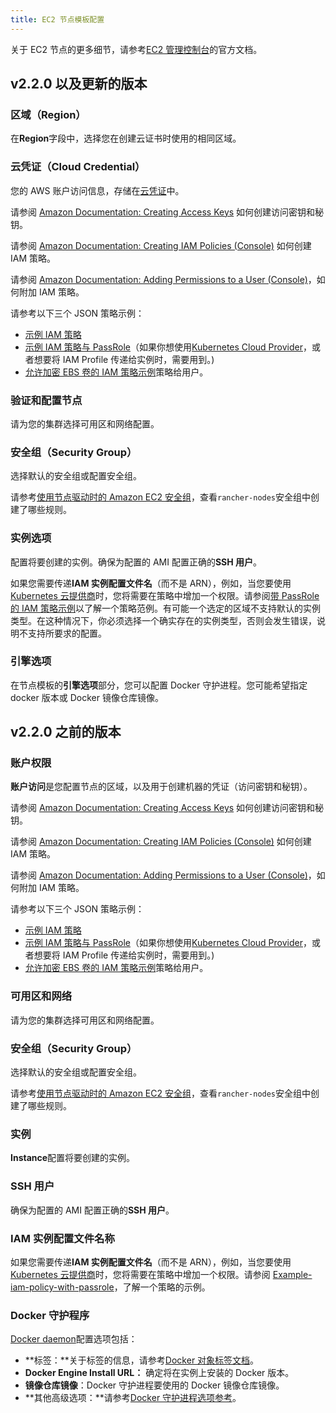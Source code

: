 ```yaml
---
title: EC2 节点模板配置
---
```


关于 EC2 节点的更多细节，请参考[EC2 管理控制台](https://aws.amazon.com/ec2)的官方文档。

## v2.2.0 以及更新的版本

### 区域（Region）

在**Region**字段中，选择您在创建云证书时使用的相同区域。

### 云凭证（Cloud Credential）

您的 AWS 账户访问信息，存储在[云凭证](/docs/rancher2.5/user-settings/cloud-credentials/_index)中。

请参阅 [Amazon Documentation: Creating Access Keys](https://docs.aws.amazon.com/IAM/latest/UserGuide/id_credentials_access-keys.html#Using_CreateAccessKey) 如何创建访问密钥和秘钥。

请参阅 [Amazon Documentation: Creating IAM Policies (Console)](https://docs.aws.amazon.com/IAM/latest/UserGuide/access_policies_create.html#access_policies_create-start) 如何创建 IAM 策略。

请参阅 [Amazon Documentation: Adding Permissions to a User (Console)](https://docs.aws.amazon.com/IAM/latest/UserGuide/id_users_change-permissions.html#users_change_permissions-add-console)，如何附加 IAM 策略。

请参考以下三个 JSON 策略示例：

- [示例 IAM 策略](/docs/rancher2.5/cluster-provisioning/rke-clusters/node-pools/ec2/_index)
- [示例 IAM 策略与 PassRole](/docs/rancher2.5/cluster-provisioning/rke-clusters/node-pools/ec2/_index)（如果你想使用[Kubernetes Cloud Provider](/docs/rancher2.5/cluster-provisioning/rke-clusters/cloud-providers/_index)，或者想要将 IAM Profile 传递给实例时，需要用到。)
- [允许加密 EBS 卷的 IAM 策略示例](/docs/rancher2.5/cluster-provisioning/rke-clusters/node-pools/ec2/_index)策略给用户。

### 验证和配置节点

请为您的集群选择可用区和网络配置。

### 安全组（Security Group）

选择默认的安全组或配置安全组。

请参考[使用节点驱动时的 Amazon EC2 安全组](/docs/rancher2.5/installation/requirements/ports/_index)，查看`rancher-nodes`安全组中创建了哪些规则。

### 实例选项

配置将要创建的实例。确保为配置的 AMI 配置正确的**SSH 用户**。

如果您需要传递**IAM 实例配置文件名**（而不是 ARN），例如，当您要使用[Kubernetes 云提供商](/docs/rancher2.5/cluster-provisioning/rke-clusters/cloud-providers/_index)时，您将需要在策略中增加一个权限。请参阅[带 PassRole 的 IAM 策略示例](#example-iam-policy-with-passrole)以了解一个策略范例。有可能一个选定的区域不支持默认的实例类型。在这种情况下，你必须选择一个确实存在的实例类型，否则会发生错误，说明不支持所要求的配置。

### 引擎选项

在节点模板的**引擎选项**部分，您可以配置 Docker 守护进程。您可能希望指定 docker 版本或 Docker 镜像仓库镜像。

## v2.2.0 之前的版本

### 账户权限

**账户访问**是您配置节点的区域，以及用于创建机器的凭证（访问密钥和秘钥）。

请参阅 [Amazon Documentation: Creating Access Keys](https://docs.aws.amazon.com/IAM/latest/UserGuide/id_credentials_access-keys.html#Using_CreateAccessKey) 如何创建访问密钥和秘钥。

请参阅 [Amazon Documentation: Creating IAM Policies (Console)](https://docs.aws.amazon.com/IAM/latest/UserGuide/access_policies_create.html#access_policies_create-start) 如何创建 IAM 策略。

请参阅 [Amazon Documentation: Adding Permissions to a User (Console)](https://docs.aws.amazon.com/IAM/latest/UserGuide/id_users_change-permissions.html#users_change_permissions-add-console)，如何附加 IAM 策略。

请参考以下三个 JSON 策略示例：

- [示例 IAM 策略](/docs/rancher2.5/cluster-provisioning/rke-clusters/node-pools/ec2/_index)
- [示例 IAM 策略与 PassRole](/docs/rancher2.5/cluster-provisioning/rke-clusters/node-pools/ec2/_index)（如果你想使用[Kubernetes Cloud Provider](/docs/rancher2.5/cluster-provisioning/rke-clusters/cloud-providers/_index)，或者想要将 IAM Profile 传递给实例时，需要用到。)
- [允许加密 EBS 卷的 IAM 策略示例](/docs/rancher2.5/cluster-provisioning/rke-clusters/node-pools/ec2/_index)策略给用户。

### 可用区和网络

请为您的集群选择可用区和网络配置。

### 安全组（Security Group）

选择默认的安全组或配置安全组。

请参考[使用节点驱动时的 Amazon EC2 安全组](/docs/rancher2.5/installation/requirements/ports/_index)，查看`rancher-nodes`安全组中创建了哪些规则。

### 实例

**Instance**配置将要创建的实例。

### SSH 用户

确保为配置的 AMI 配置正确的**SSH 用户**。

### IAM 实例配置文件名称

如果您需要传递**IAM 实例配置文件名**（而不是 ARN），例如，当您要使用[Kubernetes 云提供商](/docs/rancher2.5/cluster-provisioning/rke-clusters/cloud-providers/_index)时，您将需要在策略中增加一个权限。请参阅 [Example-iam-policy-with-passrole](#example-iam-policy-with-passrole)，了解一个策略的示例。

### Docker 守护程序

[Docker daemon](https://docs.docker.com/engine/docker-overview/#the-docker-daemon)配置选项包括：

- **标签：**关于标签的信息，请参考[Docker 对象标签文档](https://docs.docker.com/config/labels-custom-metadata/)。
- **Docker Engine Install URL：** 确定将在实例上安装的 Docker 版本。
- **镜像仓库镜像**：Docker 守护进程要使用的 Docker 镜像仓库镜像。
- **其他高级选项：**请参考[Docker 守护进程选项参考](https://docs.docker.com/engine/reference/commandline/dockerd/)。
